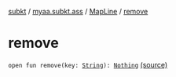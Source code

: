 [subkt](../../index.md) / [myaa.subkt.ass](../index.md) / [MapLine](index.md) / [remove](./remove.md)

# remove

`open fun remove(key: `[`String`](https://kotlinlang.org/api/latest/jvm/stdlib/kotlin/-string/index.html)`): `[`Nothing`](https://kotlinlang.org/api/latest/jvm/stdlib/kotlin/-nothing/index.html) [(source)](https://github.com/Myaamori/SubKt/blob/0.1.19/src/main/kotlin/myaa/subkt/ass/parser.kt#L425)